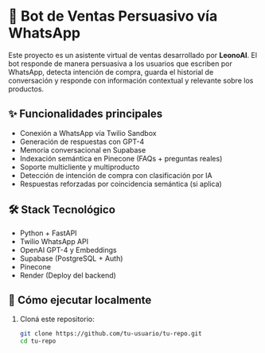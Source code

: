 # 🧠 Bot de Ventas Persuasivo vía WhatsApp

Este proyecto es un asistente virtual de ventas desarrollado por **LeonoAI**. El bot responde de manera persuasiva a los usuarios que escriben por WhatsApp, detecta intención de compra, guarda el historial de conversación y responde con información contextual y relevante sobre los productos.

## ✨ Funcionalidades principales

- Conexión a WhatsApp vía Twilio Sandbox
- Generación de respuestas con GPT-4
- Memoria conversacional en Supabase
- Indexación semántica en Pinecone (FAQs + preguntas reales)
- Soporte multicliente y multiproducto
- Detección de intención de compra con clasificación por IA
- Respuestas reforzadas por coincidencia semántica (si aplica)

## 🛠️ Stack Tecnológico

- Python + FastAPI
- Twilio WhatsApp API
- OpenAI GPT-4 y Embeddings
- Supabase (PostgreSQL + Auth)
- Pinecone
- Render (Deploy del backend)

## 🚀 Cómo ejecutar localmente

1. Cloná este repositorio:
   ```bash
   git clone https://github.com/tu-usuario/tu-repo.git
   cd tu-repo